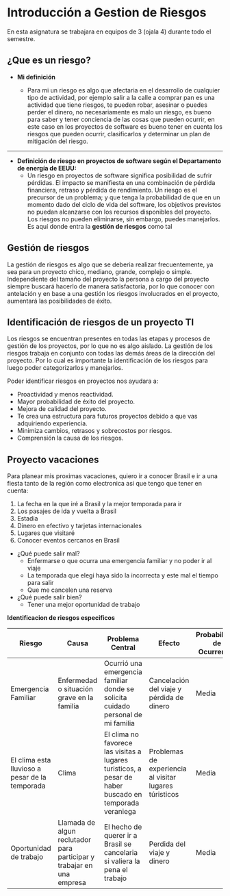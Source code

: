 # **Introducción a Gestion de Riesgos**

En esta asignatura se trabajara en equipos de 3 (ojala 4) durante todo el semestre.

## ¿Que es un riesgo?

- **Mi definición**

  - Para mi un riesgo es algo que afectaria en el desarrollo de cualquier tipo de actividad, por ejemplo salir a la calle a comprar pan es una actividad que tiene riesgos, te pueden robar, asesinar o puedes perder el dinero, no necesariamente es malo un riesgo, es bueno para saber y tener conciencia de las cosas que pueden ocurrir, en este caso en los proyectos de software es bueno tener en cuenta los riesgos que pueden ocurrir, clasificarlos y determinar un plan de mitigación del riesgo.

---

- **Definición de riesgo en proyectos de software según el Departamento de energía de EEUU:**
  - Un riesgo en proyectos de software significa posibilidad de sufrir pérdidas. El impacto se manifiesta en una combinación de pérdida financiera, retraso y pérdida de rendimiento. Un riesgo es el precursor de un problema; y que tenga la probabilidad de que en un momento dado del ciclo de vida del software, los objetivos previstos no puedan alcanzarse con los recursos disponibles del proyecto. Los riesgos no pueden eliminarse, sin embargo, puedes manejarlos. Es aquí donde entra la **gestión de riesgos** como tal

## Gestión de riesgos

La gestión de riesgos es algo que se deberia realizar frecuentemente, ya sea para un proyecto chico, mediano, grande, complejo o simple. Independiente del tamaño del proyecto la persona a cargo del proyecto siempre buscará hacerlo de manera satisfactoria, por lo que conocer con antelación y en base a una gestión los riesgos involucrados en el proyecto, aumentará las posibilidades de éxito.

## Identificación de riesgos de un proyecto TI

Los riesgos se encuentran presentes en todas las etapas y procesos de gestión de los proyectos, por lo que no es algo aislado. La gestión de los riesgos trabaja en conjunto con todas las demás áreas de la dirección del proyecto. Por lo cual es importante la identificación de los riesgos para luego poder categorizarlos y manejarlos.

Poder identificar riesgos en proyectos nos ayudara a:

- Proactividad y menos reactividad.
- Mayor probabilidad de éxito del proyecto.
- Mejora de calidad del proyecto.
- Te crea una estructura para futuros proyectos debido a que vas adquiriendo experiencia.
- Minimiza cambios, retrasos y sobrecostos por riesgos.
- Comprensión la causa de los riesgos.

## Proyecto vacaciones

Para planear mis proximas vacaciones, quiero ir a conocer Brasil e ir a una fiesta tanto de la región como electronica asi que tengo que tener en cuenta:

1. La fecha en la que iré a Brasil y la mejor temporada para ir
2. Los pasajes de ida y vuelta a Brasil
3. Estadia
4. Dinero en efectivo y tarjetas internacionales
5. Lugares que visitaré
6. Conocer eventos cercanos en Brasil

- ¿Qué puede salir mal?
  - Enfermarse o que ocurra una emergencia familiar y no poder ir al viaje
  - La temporada que elegi haya sido la incorrecta y este mal el tiempo para salir
  - Que me cancelen una reserva
- ¿Qué puede salir bien?
  - Tener una mejor oportunidad de trabajo

**Identificacion de riesgos especificos**

| Riesgo                                         | Causa                                                                 | Problema Central                                                                                       | Efecto                                                 | Probabilidad de Ocurrencia | Impacto |
| ---------------------------------------------- | --------------------------------------------------------------------- | ------------------------------------------------------------------------------------------------------ | ------------------------------------------------------ | -------------------------- | ------- |
| Emergencia Familiar                            | Enfermedad o situación grave en la familia                            | Ocurrió una emergencia familiar donde se solicita cuidado personal de mi familia                       | Cancelación del viaje y pérdida de dinero              | Media                      | Alto    |
| El clima esta lluvioso a pesar de la temporada | Clima                                                                 | El clima no favorece las visitas a lugares turisticos, a pesar de haber buscado en temporada veraniega | Problemas de experiencia al visitar lugares túristicos | Media                      | Media   |
| Oportunidad de trabajo                         | Llamada de algun reclutador para participar y trabajar en una empresa | El hecho de querer ir a Brasil se cancelaria si valiera la pena el trabajo                             | Perdida del viaje y dinero                             | Media                      | Alto    |
